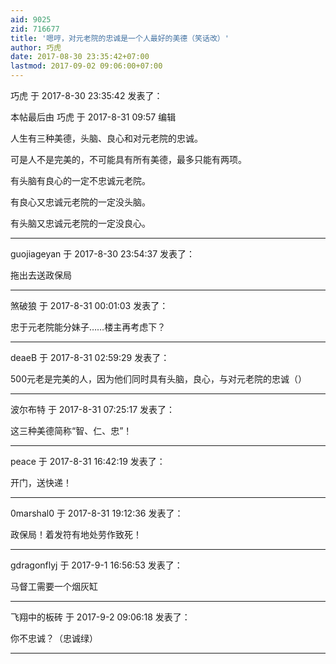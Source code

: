 ```yaml
---
aid: 9025
zid: 716677
title: '嗯哼，对元老院的忠诚是一个人最好的美德（笑话改）'
author: 巧虎
date: 2017-08-30 23:35:42+07:00
lastmod: 2017-09-02 09:06:00+07:00
---
```


巧虎 于 2017-8-30 23:35:42 发表了：

本帖最后由 巧虎 于 2017-8-31 09:57 编辑 

人生有三种美德，头脑、良心和对元老院的忠诚。

可是人不是完美的，不可能具有所有美德，最多只能有两项。

有头脑有良心的一定不忠诚元老院。

有良心又忠诚元老院的一定没头脑。

有头脑又忠诚元老院的一定没良心。

---------

guojiageyan 于 2017-8-30 23:54:37 发表了：

拖出去送政保局

---------

煞破狼 于 2017-8-31 00:01:03 发表了：

忠于元老院能分妹子……楼主再考虑下？

---------

deaeB 于 2017-8-31 02:59:29 发表了：

500元老是完美的人，因为他们同时具有头脑，良心，与对元老院的忠诚（）

---------

波尔布特 于 2017-8-31 07:25:17 发表了：

这三种美德简称“智、仁、忠”！

---------

peace 于 2017-8-31 16:42:19 发表了：

开门，送快递！

---------

0marshal0 于 2017-8-31 19:12:36 发表了：

政保局！着发符有地处劳作致死！

---------

gdragonflyj 于 2017-9-1 16:56:53 发表了：

马督工需要一个烟灰缸

---------

飞翔中的板砖 于 2017-9-2 09:06:18 发表了：

你不忠诚？（忠诚绿）

---------

